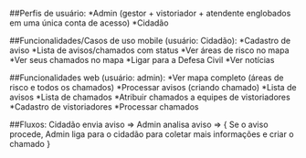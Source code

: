 ##Perfis de usuário:
	*Admin (gestor + vistoriador + atendente englobados em uma única conta de acesso)
	*Cidadão

##Funcionalidades/Casos de uso mobile (usuário: Cidadão):
    *Cadastro de aviso
    *Lista de avisos/chamados com status
    *Ver áreas de risco no mapa
    *Ver seus chamados no mapa
    *Ligar para a Defesa Civil
    *Ver notícias

##Funcionalidades web (usuário: admin):
    *Ver mapa completo (áreas de risco e todos os chamados)
    *Processar avisos (criando chamado)
    *Lista de avisos
    *Lista de chamados
    *Atribuir chamados a equipes de vistoriadores
    *Cadastro de vistoriadores
    *Processar chamados


##Fluxos:
Cidadão envia aviso => Admin analisa aviso => {
    Se o aviso procede, Admin liga para o cidadão para coletar mais informações e criar o chamado
}
